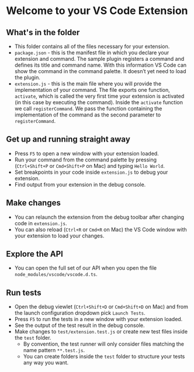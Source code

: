 # Welcome to your VS Code Extension

## What's in the folder
* This folder contains all of the files necessary for your extension.
* `package.json` - this is the manifest file in which you declare your extension and command.
The sample plugin registers a command and defines its title and command name. With this information
VS Code can show the command in the command palette. It doesn’t yet need to load the plugin.
* `extension.js` - this is the main file where you will provide the implementation of your command.
The file exports one function, `activate`, which is called the very first time your extension is
activated (in this case by executing the command). Inside the `activate` function we call `registerCommand`.
We pass the function containing the implementation of the command as the second parameter to
`registerCommand`.

## Get up and running straight away
* Press `F5` to open a new window with your extension loaded.
* Run your command from the command palette by pressing (`Ctrl+Shift+P` or `Cmd+Shift+P` on Mac) and typing `Hello World`.
* Set breakpoints in your code inside `extension.js` to debug your extension.
* Find output from your extension in the debug console.

## Make changes
* You can relaunch the extension from the debug toolbar after changing code in `extension.js`.
* You can also reload (`Ctrl+R` or `Cmd+R` on Mac) the VS Code window with your extension to load your changes.

## Explore the API
* You can open the full set of our API when you open the file `node_modules/vscode/vscode.d.ts`.

## Run tests
* Open the debug viewlet (`Ctrl+Shift+D` or `Cmd+Shift+D` on Mac) and from the launch configuration dropdown pick `Launch Tests`.
* Press `F5` to run the tests in a new window with your extension loaded.
* See the output of the test result in the debug console.
* Make changes to `test/extension.test.js` or create new test files inside the `test` folder.
  * By convention, the test runner will only consider files matching the name pattern `**.test.js`.
  * You can create folders inside the `test` folder to structure your tests any way you want.
